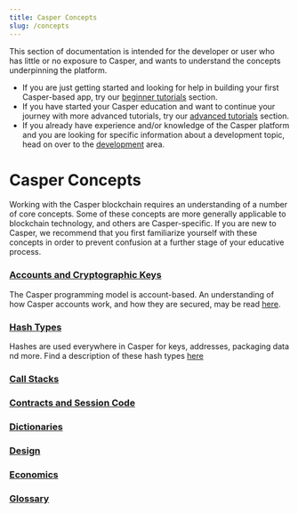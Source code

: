 ```yaml
---
title: Casper Concepts
slug: /concepts
---
```


This section of documentation is intended for the developer or user who has little or no exposure to Casper, and wants to understand the concepts underpinning the platform. 

 - If you are just getting started and looking for help in building your first Casper-based app, try our [beginner tutorials](../resources/tutorials/beginner/index.md) section.
 - If you have started your Casper education and want to continue your journey with more advanced tutorials, try our [advanced tutorials](../resources/tutorials/advanced/index.md) section.
 - If you already have experience and/or knowledge of the Casper platform and you are looking for specific information about a development topic, head on over to the [development](../developers/index.md) area. 

# Casper Concepts

Working with the Casper blockchain requires an understanding of a number of core concepts. Some of these concepts are more generally applicable to blockchain technology, and others are Casper-specific. If you are new to Casper, we recommend that you first familiarize yourself with these concepts in order to prevent confusion at a further stage of your educative process.


### [Accounts and Cryptographic Keys](./accounts-and-keys.md)
The Casper programming model is account-based. An understanding of how Casper accounts work, and how they are secured, may be read [here](./accounts-and-keys.md).
### [Hash Types](./hash-types.md)
Hashes are used everywhere in Casper for keys, addresses, packaging data nd more. Find a description of these hash types [here](./hash-types.md)
### [Call Stacks](./callstack.md)

### [Contracts and Session Code](./session-code.md)

### [Dictionaries](./dictionaries.md)

### [Design](./design/index.md)

### [Economics](./economics/index.md)

### [Glossary](./glossary/index.md)

